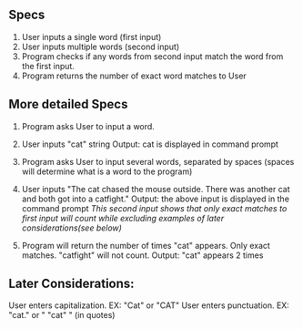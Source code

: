 ## Specs

1) User inputs a single word (first input)
2) User inputs multiple words (second input)
3) Program checks if any words from second input match the word from the first input.
4) Program returns the number of exact word matches to User

## More detailed Specs

1) Program asks User to input a word.

2) User inputs "cat" string
  Output: cat is displayed in command prompt

3) Program asks User to input several words, separated by spaces (spaces will determine what is a word to the program)

4) User inputs "The cat chased the mouse outside. There was another cat and both got into a catfight."
  Output: the above input is displayed in the command prompt
  _This second input shows that only exact matches to first input will count while excluding examples of later considerations(see below)_

5) Program will return the number of times "cat" appears. Only exact matches. "catfight" will not count.
  Output: "cat" appears 2 times


## Later Considerations:

User enters capitalization. EX:  "Cat" or "CAT"
User enters punctuation. EX: "cat." or " "cat" " (in quotes)
